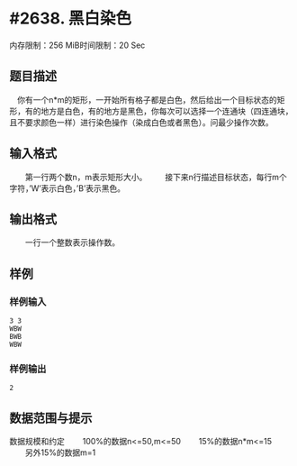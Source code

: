 # #2638. 黑白染色

内存限制：256 MiB时间限制：20 Sec

## 题目描述

　你有一个n*m的矩形，一开始所有格子都是白色，然后给出一个目标状态的矩形，有的地方是白色，有的地方是黑色，你每次可以选择一个连通块（四连通块，且不要求颜色一样）进行染色操作（染成白色或者黑色）。问最少操作次数。

## 输入格式

　　第一行两个数n，m表示矩形大小。
　　接下来n行描述目标状态，每行m个字符，&rsquo;W&rsquo;表示白色，&rsquo;B&rsquo;表示黑色。

## 输出格式

　　一行一个整数表示操作数。

## 样例

### 样例输入

    
    3 3
    WBW
    BWB
    WBW
    
    
    

### 样例输出

    
    2
    
    
    

## 数据范围与提示

数据规模和约定
　　100%的数据n<=50,m<=50
　　15%的数据n*m<=15
　　另外15%的数据m=1
